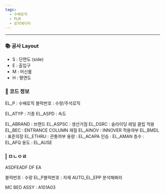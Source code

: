 ```yaml
---
tags:
  - 수배로직
  - PLM
  - 로직에디터
---
```

---




### 📚 공사 Layout
- S : 단면도 (side)
- E : 출입구
- M : 머신룸
- H : 평면도


### 🧪 코드 정보
EL_P : 수배로직
블럭번호 : 수량/주석로직

EL_ATYP : 기종
EL_ASPD : 속도




EL_ABRAND : 브랜드
EL_ASPSC : 생산거점
EL_DSRC : 슬라이딩 레일 클립 적용
EL_BEC : ENTRANCE COLUMN 재질
EL_AINOV : INNOVER 적용여부
EL_BMDL : 표준의장
EL_ETHRU : 관통여부
용량 : EL_ACAPA
인승 : EL_AMAN
층수 : EL_AFQ
용도 : EL_AUSE



### | ㅁㄴㅇㄹ
ASDFEADF
DF EA

블럭번호 : 수량
EL_P블럭번호 : 자재
AUTO_EL_EPP 분석해봐라






MC BED ASSY : A101A03
